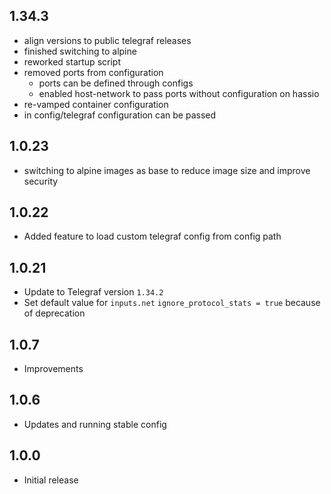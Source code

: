 <!-- https://developers.home-assistant.io/docs/add-ons/presentation#keeping-a-changelog -->
## 1.34.3

- align versions to public telegraf releases
- finished switching to alpine
- reworked startup script
- removed ports from configuration
  - ports can be defined through configs
  - enabled host-network to pass ports without configuration on hassio
- re-vamped container configuration
- in config/telegraf configuration can be passed

## 1.0.23

- switching to alpine images as base to reduce image size and improve security

## 1.0.22

- Added feature to load custom telegraf config from config path

## 1.0.21

- Update to Telegraf version `1.34.2`
- Set default value for `inputs.net` `ignore_protocol_stats = true` because of deprecation

## 1.0.7

- Improvements

## 1.0.6

- Updates and running stable config

## 1.0.0

- Initial release